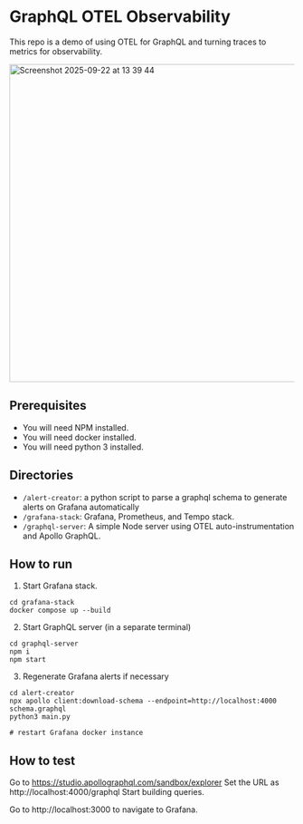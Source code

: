 # GraphQL OTEL Observability
This repo is a demo of using OTEL for GraphQL and turning traces to metrics for observability.

<img width="1073" height="561" alt="Screenshot 2025-09-22 at 13 39 44" src="https://github.com/user-attachments/assets/339a9ba6-8037-4fb8-9ea2-a025f7845618" />

## Prerequisites
- You will need NPM installed.
- You will need docker installed.
- You will need python 3 installed.

## Directories
- `/alert-creator`: a python script to parse a graphql schema to generate alerts on Grafana automatically
- `/grafana-stack`: Grafana, Prometheus, and Tempo stack.
- `/graphql-server`: A simple Node server using OTEL auto-instrumentation and Apollo GraphQL.

## How to run
1. Start Grafana stack.
```
cd grafana-stack
docker compose up --build
```

2. Start GraphQL server (in a separate terminal)
```
cd graphql-server
npm i
npm start
```

3. Regenerate Grafana alerts if necessary
```
cd alert-creator
npx apollo client:download-schema --endpoint=http://localhost:4000  schema.graphql
python3 main.py

# restart Grafana docker instance
```

## How to test
Go to https://studio.apollographql.com/sandbox/explorer
Set the URL as http://localhost:4000/graphql
Start building queries.

Go to http://localhost:3000 to navigate to Grafana.
